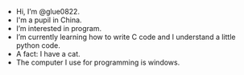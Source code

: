 - Hi, I’m @glue0822.
- I'm a pupil in China.
- I’m interested in program.
- I’m currently learning how to write C code and I understand a little python code.
- A fact: I have a cat.
- The computer I use for programming is windows.

<!---
glue0822/glue0822 is a ✨ special ✨ repository because its `README.md` (this file) appears on your GitHub profile.
You can click the Preview link to take a look at your changes.
--->
